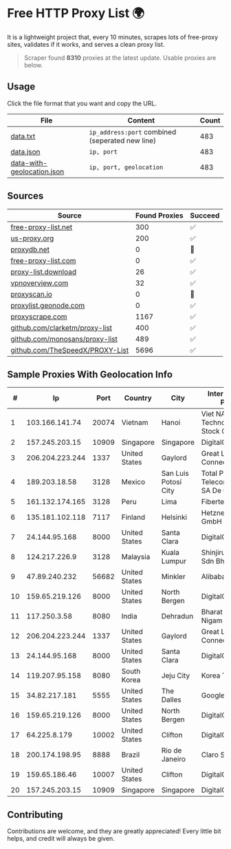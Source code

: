 
# Free HTTP Proxy List 🌍

It is a lightweight project that, every 10 minutes, scrapes lots of free-proxy sites, validates if it works, and serves a clean proxy list.


> Scraper found **8310** proxies at the latest update. Usable proxies are below.

## Usage

Click the file format that you want and copy the URL.


|File|Content|Count|
|----|-------|-----|
|[data.txt](https://raw.githubusercontent.com/themiralay/Proxy-List-World/master/data.txt)|`ip_address:port` combined (seperated new line)|483|
|[data.json](https://raw.githubusercontent.com/themiralay/Proxy-List-World/master/data.json)|`ip, port`|483|
|[data-with-geolocation.json](https://raw.githubusercontent.com/themiralay/Proxy-List-World/master/data-with-geolocation.json)|`ip, port, geolocation`|483|

## Sources

|Source|Found Proxies|Succeed|
|------|-------------|-------|
|[free-proxy-list.net](https://free-proxy-list.net)|300|✅|
|[us-proxy.org](https://www.us-proxy.org)|200|✅|
|[proxydb.net](http://proxydb.net)|0|🚫|
|[free-proxy-list.com](https://free-proxy-list.com/?page=&port=&type%5B%5D=http&type%5B%5D=https&up_time=0&search=Search)|0|✅|
|[proxy-list.download](https://www.proxy-list.download/HTTP)|26|✅|
|[vpnoverview.com](https://vpnoverview.com/privacy/anonymous-browsing/free-proxy-servers)|32|✅|
|[proxyscan.io](https://www.proxyscan.io)|0|🚫|
|[proxylist.geonode.com](https://proxylist.geonode.com/api/proxy-list?limit=300&page=1&sort_by=lastChecked&sort_type=desc&protocols=http,https)|0|✅|
|[proxyscrape.com](https://api.proxyscrape.com/v2/?request=displayproxies&protocol=http&timeout=10000&country=all&ssl=all&anonymity=all)|1167|✅|
|[github.com/clarketm/proxy-list](https://raw.githubusercontent.com/clarketm/proxy-list/master/proxy-list-raw.txt)|400|✅|
|[github.com/monosans/proxy-list](https://raw.githubusercontent.com/monosans/proxy-list/main/proxies/http.txt)|489|✅|
|[github.com/TheSpeedX/PROXY-List](https://raw.githubusercontent.com/TheSpeedX/PROXY-List/master/http.txt)|5696|✅|


## Sample Proxies With Geolocation Info

|#|Ip|Port|Country|City|Internet Service Provider|
|-|--|----|-------|----|-------------------------|
|1|103.166.141.74|20074|Vietnam|Hanoi|Viet NAM Cloud Technology Joint Stock Company|
|2|157.245.203.15|10909|Singapore|Singapore|DigitalOcean, LLC|
|3|206.204.223.244|1337|United States|Gaylord|Great Lakes Energy Connections Inc.|
|4|189.203.18.58|3128|Mexico|San Luis Potosí City|Total Play Telecomunicaciones SA De CV|
|5|161.132.174.165|3128|Peru|Lima|Fibertel Peru S.A.|
|6|135.181.102.118|7117|Finland|Helsinki|Hetzner Online GmbH|
|7|24.144.95.168|8000|United States|Santa Clara|DigitalOcean, LLC|
|8|124.217.226.9|3128|Malaysia|Kuala Lumpur|Shinjiru Technology Sdn Bhd|
|9|47.89.240.232|56682|United States|Minkler|Alibaba.com LLC|
|10|159.65.219.126|8000|United States|North Bergen|DigitalOcean, LLC|
|11|117.250.3.58|8080|India|Dehradun|Bharat Sanchar Nigam Ltd|
|12|206.204.223.244|1337|United States|Gaylord|Great Lakes Energy Connections Inc.|
|13|24.144.95.168|8000|United States|Santa Clara|DigitalOcean, LLC|
|14|119.207.95.158|8080|South Korea|Jeju City|Korea Telecom|
|15|34.82.217.181|5555|United States|The Dalles|Google LLC|
|16|159.65.219.126|8000|United States|North Bergen|DigitalOcean, LLC|
|17|64.225.8.179|10002|United States|Clifton|DigitalOcean, LLC|
|18|200.174.198.95|8888|Brazil|Rio de Janeiro|Claro S.A|
|19|159.65.186.46|10007|United States|Clifton|DigitalOcean, LLC|
|20|157.245.203.15|10909|Singapore|Singapore|DigitalOcean, LLC|



## Contributing

Contributions are welcome, and they are greatly appreciated! Every
little bit helps, and credit will always be given.

